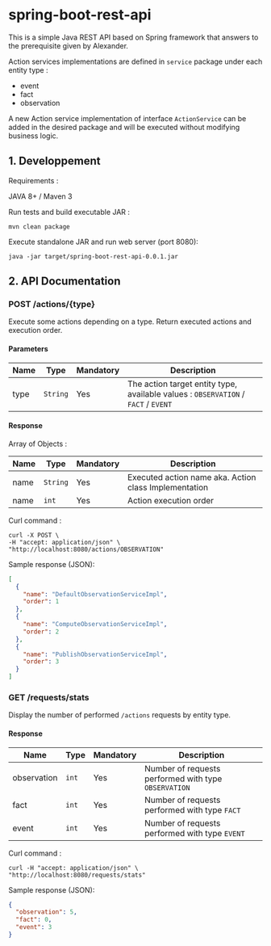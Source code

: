 # spring-boot-rest-api

This is a simple Java REST API based on Spring framework that answers to the prerequisite given by Alexander.

Action services implementations are defined in `service` package under each entity type :
- event
- fact
- observation

A new Action service implementation of interface `ActionService` can be added in the desired package and will be executed without modifying business logic.

## 1. Developpement

Requirements :

JAVA 8+ / Maven 3

Run tests and build executable JAR :

    mvn clean package

Execute standalone JAR and run web server (port 8080):

    java -jar target/spring-boot-rest-api-0.0.1.jar

## 2. API Documentation

### POST /actions/{type}

Execute some actions depending on a type.
Return executed actions and execution order.

#### Parameters

| Name | Type | Mandatory | Description
|---|---|---|---|
| type  | `String` | Yes | The action target entity type, available values : `OBSERVATION` / `FACT` / `EVENT`

#### Response

Array of Objects :

| Name | Type | Mandatory | Description
|---|---|---|---|
| name | `String` | Yes | Executed action name aka. Action class Implementation
| name | `int` | Yes | Action execution order


Curl command :
```shell
curl -X POST \
-H "accept: application/json" \
"http://localhost:8080/actions/OBSERVATION"
```

Sample response (JSON):
```JSON
[
  {
    "name": "DefaultObservationServiceImpl",
    "order": 1
  },
  {
    "name": "ComputeObservationServiceImpl",
    "order": 2
  },
  {
    "name": "PublishObservationServiceImpl",
    "order": 3
  }
]
```


### GET /requests/stats

Display the number of performed `/actions` requests by entity type.

#### Response

| Name | Type | Mandatory | Description
|---|---|---|---|
| observation | `int` | Yes | Number of requests performed with type `OBSERVATION`
| fact | `int` | Yes | Number of requests performed with type `FACT`
| event | `int` | Yes | Number of requests performed with type `EVENT`

Curl command :

```shell
curl -H "accept: application/json" \
"http://localhost:8080/requests/stats"
```

Sample response (JSON):
```JSON
{
  "observation": 5,
  "fact": 0,
  "event": 3
}
```
